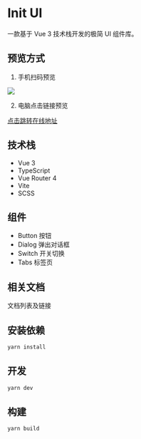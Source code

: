 # Init UI

一款基于 Vue 3 技术栈开发的极简 UI 组件库。

## 预览方式

1. 手机扫码预览


  ![](https://gitee.com/hellow2887/blogimage/raw/master/img/init-qrCode128.png)

2. 电脑点击链接预览

  [点击跳转在线地址](https://wh2887.github.io/init-ui-vue3-website/index.html#/)

## 技术栈
- Vue 3
- TypeScript
- Vue Router 4
- Vite
- SCSS 

## 组件
- Button 按钮
- Dialog 弹出对话框
- Switch 开关切换
- Tabs 标签页

## 相关文档

文档列表及链接

## 安装依赖

```bash
yarn install
```

## 开发

```bash
yarn dev
```

## 构建

```bash
yarn build
```


